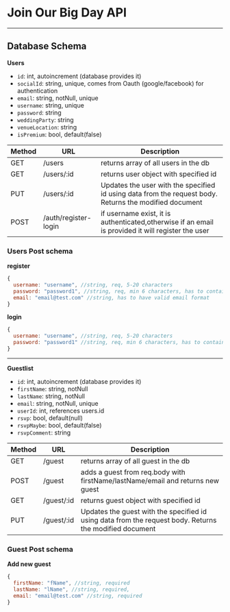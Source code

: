# Join Our Big Day API

---

## Database Schema

**Users**

- `id`: int, autoincrement (database provides it)
- `socialId`: string, unique, comes from Oauth (google/facebook) for authentication
- `email`: string, notNull, unique
- `username`: string, unique
- `password`: string
- `weddingParty`: string
- `venueLocation`: string
- `isPremium`: bool, default(false)

| Method | URL                  | Description                                                                                            |
| ------ | -------------------- | ------------------------------------------------------------------------------------------------------ |
| GET    | /users               | returns array of all users in the db                                                                   |
| GET    | /users/:id           | returns user object with specified id                                                                  |
| PUT    | /users/:id           | Updates the user with the specified id using data from the request body. Returns the modified document |
| POST   | /auth/register-login | if username exist, it is authenticated,otherwise if an email is provided it will register the user     |

### Users Post schema

**register**

```js
{
  username: "username", //string, req, 5-20 characters
  password: "password1", //string, req, min 6 characters, has to contain atleast 1 number
  email: "email@test.com" //string, has to have valid email format
}
```

**login**

```js
{
  username: "username", //string, req, 5-20 characters
  password: "password1" //string, req, min 6 characters, has to contain atleast 1 number
}
```

---

**Guestlist**

- `id`: int, autoincrement (database provides it)
- `firstName`: string, notNull
- `lastName`: string, notNull
- `email`: string, notNull, unique
- `userId`: int, references users.id
- `rsvp`: bool, default(null)
- `rsvpMaybe`: bool, default(false)
- `rsvpComment`: string

| Method | URL        | Description                                                                                             |
| ------ | ---------- | ------------------------------------------------------------------------------------------------------- |
| GET    | /guest     | returns array of all guest in the db                                                                    |
| POST   | /guest     | adds a guest from req.body with firstName/lastName/email and returns new guest                          |
| GET    | /guest/:id | returns guest object with specified id                                                                  |
| PUT    | /guest/:id | Updates the guest with the specified id using data from the request body. Returns the modified document |

### Guest Post schema

**Add new guest**

```js
{
  firstName: "fName", //string, required
  lastName: "lName", //string, required,
  email: "email@test.com" //string, required
}
```
